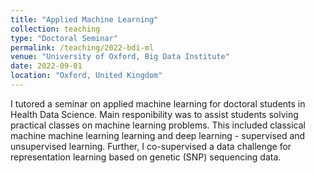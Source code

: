 ```yaml
---
title: "Applied Machine Learning"
collection: teaching
type: "Doctoral Seminar"
permalink: /teaching/2022-bdi-ml
venue: "University of Oxford, Big Data Institute"
date: 2022-09-01
location: "Oxford, United Kingdom"
---
```


I tutored a seminar on applied machine learning for doctoral students in Health Data Science. Main responibility was to assist students solving practical classes on machine learning problems. This included classical machine machine learning learning and deep learning - supervised and unsupervised learning. Further, I co-supervised a data challenge for representation learning based on genetic (SNP) sequencing data.
